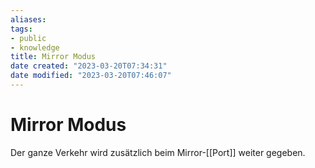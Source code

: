 ```yaml
---
aliases: 
tags:
- public
- knowledge
title: Mirror Modus
date created: "2023-03-20T07:34:31"
date modified: "2023-03-20T07:46:07"
---
```


# Mirror Modus

Der ganze Verkehr wird zusätzlich beim Mirror-[[Port]] weiter gegeben.
